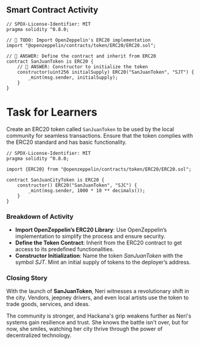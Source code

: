 ## Smart Contract Activity

```solidity
// SPDX-License-Identifier: MIT
pragma solidity ^0.8.0;

// 🚩 TODO: Import OpenZeppelin's ERC20 implementation
import "@openzeppelin/contracts/token/ERC20/ERC20.sol";

// 🚩 ANSWER: Define the contract and inherit from ERC20
contract SanJuanToken is ERC20 {
    // 🚩 ANSWER: Constructor to initialize the token
    constructor(uint256 initialSupply) ERC20("SanJuanToken", "SJT") {
        _mint(msg.sender, initialSupply);
    }
}
```

# Task for Learners

Create an ERC20 token called `SanJuanToken` to be used by the local community for seamless transactions. Ensure that the token complies with the ERC20 standard and has basic functionality.

```solidity
// SPDX-License-Identifier: MIT
pragma solidity ^0.8.0;

import {ERC20} from "@openzeppelin/contracts/token/ERC20/ERC20.sol";

contract SanJuanCityToken is ERC20 {
    constructor() ERC20("SanJuanToken", "SJC") {
        _mint(msg.sender, 1000 * 10 ** decimals());
    }
}
```

### Breakdown of Activity

- **Import OpenZeppelin’s ERC20 Library**:
  Use OpenZeppelin’s implementation to simplify the process and ensure security.
- **Define the Token Contract**:
  Inherit from the ERC20 contract to get access to its predefined functionalities.
- **Constructor Initialization**:
  Name the token _SanJuanToken_ with the symbol _SJT_.
  Mint an initial supply of tokens to the deployer’s address.

### Closing Story

With the launch of **SanJuanToken**, Neri witnesses a revolutionary shift in the city. Vendors, jeepney drivers, and even local artists use the token to trade goods, services, and ideas.

The community is stronger, and Hackana's grip weakens further as Neri's systems gain resilience and trust. She knows the battle isn't over, but for now, she smiles, watching her city thrive through the power of decentralized technology.

